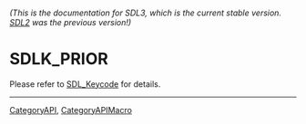 ###### (This is the documentation for SDL3, which is the current stable version. [SDL2](https://wiki.libsdl.org/SDL2/) was the previous version!)
# SDLK_PRIOR

Please refer to [SDL_Keycode](SDL_Keycode) for details.

----
[CategoryAPI](CategoryAPI), [CategoryAPIMacro](CategoryAPIMacro)

